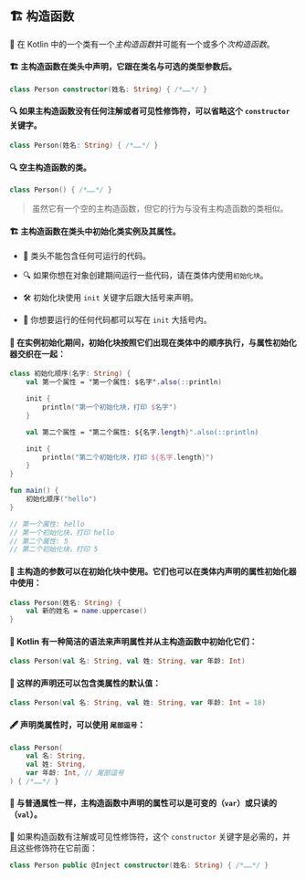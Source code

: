 ## 🏗️ 构造函数

🔧 在 Kotlin 中的一个类有一个*主构造函数*并可能有一个或多个*次构造函数*。

#### 🏗️ 主构造函数在类头中声明，它跟在类名与可选的类型参数后。

```kotlin
class Person constructor(姓名: String) { /*……*/ }
```

#### 🔍 如果主构造函数没有任何注解或者可见性修饰符，可以省略这个 `constructor` 关键字。

```kotlin
class Person(姓名: String) { /*……*/ }
```

#### 🔍 空主构造函数的类。

```kotlin
class Person() { /*……*/ }
```
> 虽然它有一个空的主构造函数，但它的行为与没有主构造函数的类相似。

#### 🏗️ 主构造函数在类头中初始化类实例及其属性。

* 🚫 类头不能包含任何可运行的代码。

* 🔍 如果你想在对象创建期间运行一些代码，请在类体内使用`初始化块`。

* 🛠️ 初始化块使用 `init` 关键字后跟大括号来声明。

* 📝 你想要运行的任何代码都可以写在 `init` 大括号内。

#### 🔁 在实例初始化期间，初始化块按照它们出现在类体中的顺序执行，与属性初始化器交织在一起：

```kotlin
class 初始化顺序(名字: String) {
    val 第一个属性 = "第一个属性: $名字".also(::println)

    init {
        println("第一个初始化块，打印 $名字")
    }

    val 第二个属性 = "第二个属性: ${名字.length}".also(::println)

    init {
        println("第二个初始化块，打印 ${名字.length}")
    }
}

fun main() {
    初始化顺序("hello")
}

// 第一个属性: hello
// 第一个初始化块，打印 hello
// 第二个属性: 5
// 第二个初始化块，打印 5
```

#### 🔧 主构造的参数可以在初始化块中使用。它们也可以在类体内声明的属性初始化器中使用：

```kotlin
class Person(姓名: String) {
    val 新的姓名 = name.uppercase()
}
```

#### 🚀 Kotlin 有一种简洁的语法来声明属性并从主构造函数中初始化它们：

```kotlin
class Person(val 名: String, val 姓: String, var 年龄: Int)
```

#### 🌟 这样的声明还可以包含类属性的默认值：

```kotlin
class Person(val 名: String, val 姓: String, var 年龄: Int = 18)
```

#### 🖋️ 声明类属性时，可以使用 `尾部逗号`：

```kotlin
class Person(
    val 名: String,
    val 姓: String,
    var 年龄: Int, // 尾部逗号
) { /*……*/ }
```

#### 🔄 与普通属性一样，主构造函数中声明的属性可以是可变的（`var`）或只读的（`val`）。

🔑 如果构造函数有注解或可见性修饰符，这个 `constructor` 关键字是必需的，并且这些修饰符在它前面：

```kotlin
class Person public @Inject constructor(姓名: String) { /*……*/ }
```
